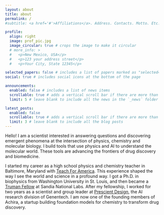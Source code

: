 ```yaml
---
layout: about
title: about
permalink: /
#subtitle: <a href='#'>Affiliations</a>. Address. Contacts. Motto. Etc.

profile:
  align: right
  image: prof_pic.jpg
  image_circular: true # crops the image to make it circular
  # more_info: >
  #   <p>New Mexico, USA</p>
  #   <p>123 your address street</p>
  #   <p>Your City, State 12345</p>

selected_papers: false # includes a list of papers marked as "selected={true}"
social: true # includes social icons at the bottom of the page

announcements:
  enabled: false # includes a list of news items
  scrollable: true # adds a vertical scroll bar if there are more than 3 news items
  limit: 5 # leave blank to include all the news in the `_news` folder

latest_posts:
  enabled: false
  scrollable: true # adds a vertical scroll bar if there are more than 3 new posts items
  limit: 3 # leave blank to include all the blog posts
---
```


Hello! I am a scientist interested in answering questions and discovering emergent phenomena at the intersection of physics, chemistry and molecular biology. I build tools that use physics and AI to understand the molecular world. These tools are advancing the frontiers of drug discovery and biomedicine.

I started my career as a high school physics and chemistry teacher in Baltimore, Maryland with [Teach For America](https://www.teachforamerica.org/). This experience shaped the way I see the world and science in a profound way. I got a Ph.D. in biophysics from Washington University in St. Louis, and then became a [Truman Fellow](https://www.sandia.gov/labnews/2019/09/26/truman-fellows/) at Sandia National Labs. After my fellowship, I worked for two years as a scientist and group leader at [Prescient Design](https://x.com/prescientdesign?lang=en), the AI research division of Genentech. I am now one of the founding members of Achira, a startup building foundation models for chemistry to transform drug discovery.



<!-- Write your biography here. Tell the world about yourself. Link to your favorite [subreddit](http://reddit.com). You can put a picture in, too. The code is already in, just name your picture `prof_pic.jpg` and put it in the `img/` folder.

Put your address / P.O. box / other info right below your picture. You can also disable any of these elements by editing `profile` property of the YAML header of your `_pages/about.md`. Edit `_bibliography/papers.bib` and Jekyll will render your [publications page](/al-folio/publications/) automatically.

Link to your social media connections, too. This theme is set up to use [Font Awesome icons](https://fontawesome.com/) and [Academicons](https://jpswalsh.github.io/academicons/), like the ones below. Add your Facebook, Twitter, LinkedIn, Google Scholar, or just disable all of them. -->

